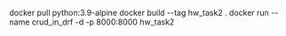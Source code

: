 docker pull python:3.9-alpine
docker build --tag hw_task2 .
docker run --name crud_in_drf -d -p 8000:8000 hw_task2